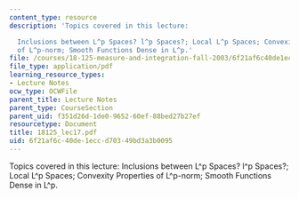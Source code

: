 ```yaml
---
content_type: resource
description: 'Topics covered in this lecture:

  Inclusions between L^p Spaces? l^p Spaces?; Local L^p Spaces; Convexity Properties
  of L^p-norm; Smooth Functions Dense in L^p.'
file: /courses/18-125-measure-and-integration-fall-2003/6f21af6c40de1eccd70349bd3a3b0095_18125_lec17.pdf
file_type: application/pdf
learning_resource_types:
- Lecture Notes
ocw_type: OCWFile
parent_title: Lecture Notes
parent_type: CourseSection
parent_uid: f351d26d-1de0-9652-60ef-88bed27b27ef
resourcetype: Document
title: 18125_lec17.pdf
uid: 6f21af6c-40de-1ecc-d703-49bd3a3b0095
---
```

Topics covered in this lecture:
Inclusions between L^p Spaces? l^p Spaces?; Local L^p Spaces; Convexity Properties of L^p-norm; Smooth Functions Dense in L^p.

